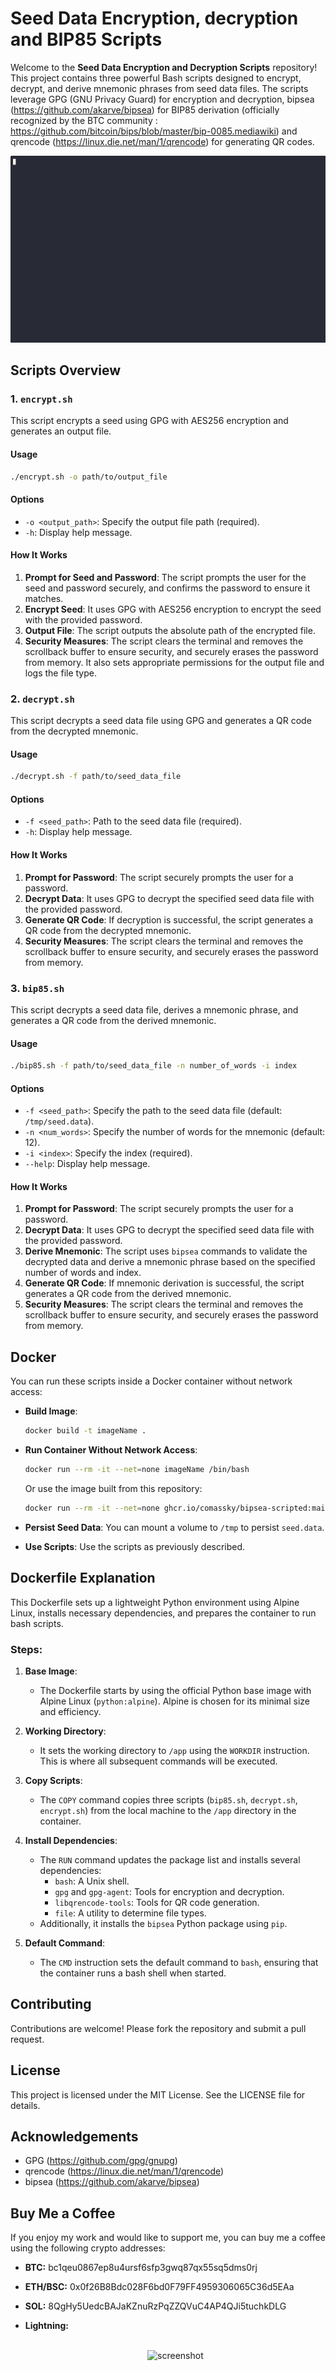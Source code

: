 
# Seed Data Encryption, decryption and BIP85 Scripts

Welcome to the **Seed Data Encryption and Decryption Scripts** repository! This project contains three powerful Bash scripts designed to encrypt, decrypt, and derive mnemonic phrases from seed data files. The scripts leverage GPG (GNU Privacy Guard) for encryption and decryption, bipsea (https://github.com/akarve/bipsea) for BIP85 derivation (officially recognized by the BTC community : https://github.com/bitcoin/bips/blob/master/bip-0085.mediawiki) and qrencode (https://linux.die.net/man/1/qrencode) for generating QR codes.

![til](demo.gif)

## Scripts Overview

### 1. `encrypt.sh`

This script encrypts a seed using GPG with AES256 encryption and generates an output file.

#### Usage
```bash
./encrypt.sh -o path/to/output_file
```

#### Options
- `-o <output_path>`: Specify the output file path (required).
- `-h`: Display help message.

#### How It Works
1. **Prompt for Seed and Password**: The script prompts the user for the seed and password securely, and confirms the password to ensure it matches.
2. **Encrypt Seed**: It uses GPG with AES256 encryption to encrypt the seed with the provided password.
3. **Output File**: The script outputs the absolute path of the encrypted file.
4. **Security Measures**: The script clears the terminal and removes the scrollback buffer to ensure security, and securely erases the password from memory. It also sets appropriate permissions for the output file and logs the file type.


### 2. `decrypt.sh`

This script decrypts a seed data file using GPG and generates a QR code from the decrypted mnemonic.

#### Usage
```bash
./decrypt.sh -f path/to/seed_data_file
```

#### Options
- `-f <seed_path>`: Path to the seed data file (required).
- `-h`: Display help message.

#### How It Works
1. **Prompt for Password**: The script securely prompts the user for a password.
2. **Decrypt Data**: It uses GPG to decrypt the specified seed data file with the provided password.
3. **Generate QR Code**: If decryption is successful, the script generates a QR code from the decrypted mnemonic.
4. **Security Measures**: The script clears the terminal and removes the scrollback buffer to ensure security, and securely erases the password from memory.

### 3. `bip85.sh`

This script decrypts a seed data file, derives a mnemonic phrase, and generates a QR code from the derived mnemonic.

#### Usage
```bash
./bip85.sh -f path/to/seed_data_file -n number_of_words -i index
```

#### Options
- `-f <seed_path>`: Specify the path to the seed data file (default: `/tmp/seed.data`).
- `-n <num_words>`: Specify the number of words for the mnemonic (default: 12).
- `-i <index>`: Specify the index (required).
- `--help`: Display help message.

#### How It Works
1. **Prompt for Password**: The script securely prompts the user for a password.
2. **Decrypt Data**: It uses GPG to decrypt the specified seed data file with the provided password.
3. **Derive Mnemonic**: The script uses `bipsea` commands to validate the decrypted data and derive a mnemonic phrase based on the specified number of words and index.
4. **Generate QR Code**: If mnemonic derivation is successful, the script generates a QR code from the derived mnemonic.
5. **Security Measures**: The script clears the terminal and removes the scrollback buffer to ensure security, and securely erases the password from memory.



## Docker

You can run these scripts inside a Docker container without network access:

- **Build Image**:
  ```bash
  docker build -t imageName .
  ```

- **Run Container Without Network Access**:
  ```bash
  docker run --rm -it --net=none imageName /bin/bash
  ```
  Or use the image built from this repository:
  ```bash
  docker run --rm -it --net=none ghcr.io/comassky/bipsea-scripted:main /bin/bash
  ```

- **Persist Seed Data**:
  You can mount a volume to `/tmp` to persist `seed.data`.

- **Use Scripts**:
  Use the scripts as previously described.

## Dockerfile Explanation

This Dockerfile sets up a lightweight Python environment using Alpine Linux, installs necessary dependencies, and prepares the container to run bash scripts.

### Steps:

1.  **Base Image**:
    
    -   The Dockerfile starts by using the official Python base image with Alpine Linux (`python:alpine`). Alpine is chosen for its minimal size and efficiency.
2.  **Working Directory**:
    
    -   It sets the working directory to  `/app`  using the  `WORKDIR`  instruction. This is where all subsequent commands will be executed.
3.  **Copy Scripts**:
    
    -   The  `COPY`  command copies three scripts (`bip85.sh`,  `decrypt.sh`,  `encrypt.sh`) from the local machine to the  `/app`  directory in the container.
4.  **Install Dependencies**:
    
    -   The  `RUN`  command updates the package list and installs several dependencies:
        -   `bash`: A Unix shell.
        -   `gpg`  and  `gpg-agent`: Tools for encryption and decryption.
        -   `libqrencode-tools`: Tools for QR code generation.
        -   `file`: A utility to determine file types.
    -   Additionally, it installs the  `bipsea`  Python package using  `pip`.
5.  **Default Command**:
    
    -   The  `CMD`  instruction sets the default command to  `bash`, ensuring that the container runs a bash shell when started.

## Contributing

Contributions are welcome! Please fork the repository and submit a pull request.

## License

This project is licensed under the MIT License. See the LICENSE file for details.

## Acknowledgements

- GPG (https://github.com/gpg/gnupg)
- qrencode (https://linux.die.net/man/1/qrencode)
- bipsea (https://github.com/akarve/bipsea)
  

## Buy Me a Coffee

If you enjoy my work and would like to support me, you can buy me a coffee using the following crypto addresses:

- **BTC:**     bc1qeu0867ep8u4ursf6sfp3gwq87qx55sq5dms0rj
  
- **ETH/BSC:**    0x0f26B8Bdc028F6bd0F79FF4959306065C36d5EAa

- **SOL:**    8QgHy5UedcBAJaKZnuRzPqZZQVuC4AP4QJi5tuchkDLG

- **Lightning:** <br/><br/> <p align="center">
![screenshot](lightning.jpeg)
</p>
